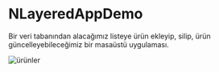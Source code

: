 # NLayeredAppDemo
Bir veri tabanından alacağımız listeye ürün ekleyip, silip, ürün güncelleyebileceğimiz bir masaüstü uygulaması.

![ürünler](https://user-images.githubusercontent.com/67355699/127577058-fbab3e07-dae6-41eb-93d1-22dcd5d4a7cd.png)
